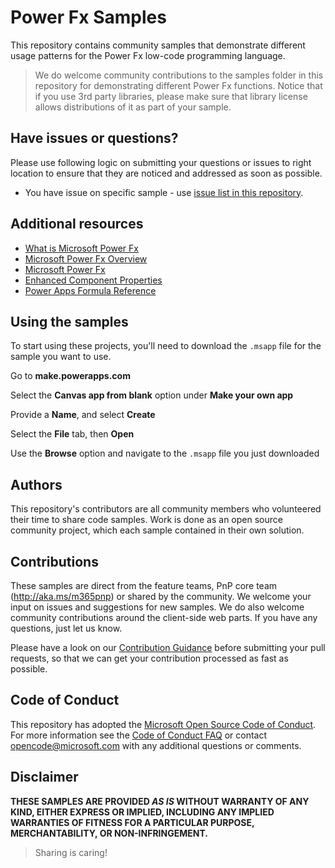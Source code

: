 # Power Fx Samples

This repository contains community samples that demonstrate different usage patterns for the Power Fx low-code programming language.

> We do welcome community contributions to the samples folder in this repository for demonstrating different Power Fx functions. Notice that if you use 3rd party libraries, please make sure that library license allows distributions of it as part of your sample.

## Have issues or questions?

Please use following logic on submitting your questions or issues to right location to ensure that they are noticed and addressed as soon as possible.

* You have issue on specific sample - use [issue list in this repository](https://github.com/pnp/powerfx-samples/issues).

## Additional resources

* [What is Microsoft Power Fx](https://powerapps.microsoft.com/en-us/blog/what-is-microsoft-power-fx/)
* [Microsoft Power Fx Overview](https://docs.microsoft.com/en-us/power-platform/power-fx/overview)
* [Microsoft Power Fx](https://github.com/microsoft/Power-Fx)
* [Enhanced Component Properties](https://powerapps.microsoft.com/en-us/blog/enhanced-component-properties/)
* [Power Apps Formula Reference](https://docs.microsoft.com/en-us/powerapps/maker/canvas-apps/formula-reference)

## Using the samples

To start using these projects, you'll need to download the `.msapp` file for the sample you want to use. 

Go to **make.powerapps.com**

Select the **Canvas app from blank** option under **Make your own app**

Provide a **Name**, and select **Create**

Select the **File** tab, then **Open**

Use the **Browse** option and navigate to the `.msapp` file you just downloaded


## Authors
This repository's contributors are all community members who volunteered their time to share code samples. Work is done as an open source community project, which each sample contained in their own solution.

## Contributions

These samples are direct from the feature teams, PnP core team (http://aka.ms/m365pnp) or shared by the community. We welcome your input on issues and suggestions for new samples. We do also welcome community contributions around the client-side web parts. If you have any questions, just let us know.

Please have a look on our [Contribution Guidance](./.github/CONTRIBUTING.md) before submitting your pull requests, so that we can get your contribution processed as fast as possible.

## Code of Conduct
This repository has adopted the [Microsoft Open Source Code of Conduct](https://opensource.microsoft.com/codeofconduct/). For more information see the [Code of Conduct FAQ](https://opensource.microsoft.com/codeofconduct/faq/) or contact [opencode@microsoft.com](mailto:opencode@microsoft.com) with any additional questions or comments.

## Disclaimer

**THESE SAMPLES ARE PROVIDED *AS IS* WITHOUT WARRANTY OF ANY KIND, EITHER EXPRESS OR IMPLIED, INCLUDING ANY IMPLIED WARRANTIES OF FITNESS FOR A PARTICULAR PURPOSE, MERCHANTABILITY, OR NON-INFRINGEMENT.**

> Sharing is caring!
